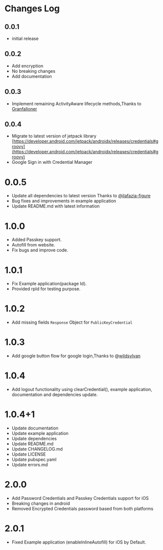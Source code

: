 # Changes Log


## 0.0.1

- initial release

## 0.0.2

- Add encryption
- No breaking changes
- Add documentation

## 0.0.3

- Implement remaining ActivityAware lifecycle methods,Thanks to [Granfalloner](https://github.com/Granfalloner)

## 0.0.4

- Migrate to latest version of jetpack library [https://developer.android.com/jetpack/androidx/releases/credentials#groovy](https://developer.android.com/jetpack/androidx/releases/credentials#groovy)
- Google Sign in with Credential Manager 

# 0.0.5

- Update all dependencies to latest version Thanks to [@jlafazia-figure](https://github.com/jlafazia-figure)
- Bug fixes and improvements in example application
- Update README.md with latest information


# 1.0.0

- Added Passkey support.
- Autofill from website.
- Fix bugs and improve code.

# 1.0.1

- Fix Example application(package Id).
- Provided rpId for testing purpose.

# 1.0.2

- Add missing fields `Response` Object for `PublicKeyCredential`

# 1.0.3

- Add google button flow for google login,Thanks to @[wildsylvan](https://github.com/wildsylvan)

# 1.0.4

- Add logout functionality using clearCredential(), example application, documentation and dependencies update.

# 1.0.4+1

- Update documentation
- Update example application
- Update dependencies
- Update README.md
- Update CHANGELOG.md
- Update LICENSE
- Update pubspec.yaml
- Update errors.md

# 2.0.0

- Add Password Credentials and Passkey Credentials support for iOS
- Breaking changes in android
- Removed Encrypted Credentials password based from both platforms

# 2.0.1

- Fixed Example application (enableInlineAutofill) for iOS by Default.
